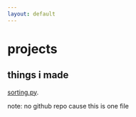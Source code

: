 ```yaml
---
layout: default
---
```


# projects

## things i made

[sorting.py](http://jased.site/projects/sorting-py/sorting.py). 

note: no github repo cause this is one file

[githubbadge]: https://res.cloudinary.com/practicaldev/image/fetch/s--4pQJI-Km--/c_limit%2Cf_auto%2Cfl_progressive%2Cq_auto%2Cw_880/https://img.shields.io/badge/GitHub-100000%3Fstyle%3Dfor-the-badge%26logo%3Dgithub%26logoColor%3Dwhite